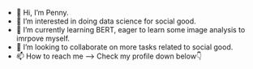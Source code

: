 - 👋 Hi, I’m Penny.
- 👀 I’m interested in doing data science for social good.
- 🌱 I’m currently learning BERT, eager to learn some image analysis to imrpove myself.
- 💞️ I’m looking to collaborate on more tasks related to social good.
- 📫 How to reach me --> Check my profile down below👇

<!---
yaaaaam1/yaaaaam1 is a ✨ special ✨ repository because its `README.md` (this file) appears on your GitHub profile.
You can click the Preview link to take a look at your changes.
--->
